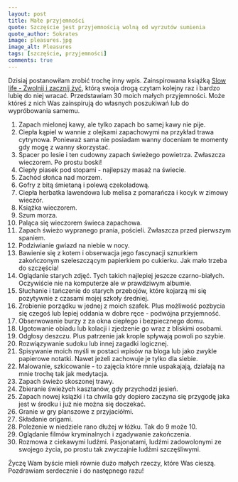 ```yaml
---
layout: post
title: Małe przyjemności
quote: Szczęście jest przyjemnością wolną od wyrzutów sumienia
quote_author: Sokrates
image: pleasures.jpg
image_alt: Pleasures
tags: [szczęście, przyjemności]
comments: true
---
```


Dzisiaj postanowiłam zrobić trochę inny wpis. Zainspirowana książką [Slow life - Zwolnij i zacznij żyć](https://www.znak.com.pl/kartoteka,ksiazka,8333,Slow-Life-Zwolnij-i-zacznij-zyc), którą swoja drogą czytam kolejny raz i bardzo lubię do niej wracać. Przedstawiam 30 moich małych przyjemności. Może któreś z nich Was zainspirują do własnych poszukiwań lub do wypróbowania samemu.

1. Zapach mielonej kawy, ale tylko zapach bo samej kawy nie pije.
2. Ciepła kąpiel w wannie z olejkami zapachowymi na przykład trawa cytrynowa. Ponieważ sama nie posiadam wanny doceniam te momenty gdy mogę z wanny skorzystać.
3. Spacer po lesie i ten cudowny zapach świeżego powietrza. Zwłaszcza wieczorem. Po prostu boski!
4. Ciepły piasek pod stopami - najlepszy masaż na świecie.
5. Zachód słońca nad morzem.
6. Gofry z bitą śmietaną i polewą czekoladową.
7. Ciepła herbatka lawendowa lub melisa z pomarańcza i kocyk w zimowy wieczór.
8. Książka wieczorem.
9. Szum morza.
10. Paląca się wieczorem świeca zapachowa.
11. Zapach świeżo wypranego prania, pościeli. Zwłaszcza przed pierwszym spaniem.
12. Podziwianie gwiazd na niebie w nocy.
13. Bawienie się z kotem i obserwacja jego fascynacji sznurkiem zakończonym szeleszczącym papierkiem po cukierku. Jak mało trzeba do szczęścia!
14. Oglądanie starych zdjęć. Tych takich najlepiej jeszcze czarno-białych. Oczywiście nie na komputerze ale w prawdziwym albumie.
15. Słuchanie i tańczenie do starych przebojów, które kojarzą mi się pozytywnie z czasami mojej szkoły średniej.
16. Zrobienie porządku w jednej z moich szafek. Plus możliwość pozbycia się czegoś lub lepiej oddania w dobre ręce - podwójna przyjemność.
17. Obserwowanie burzy z za okna ciepłego i bezpiecznego domu.
18. Ugotowanie obiadu lub kolacji i zjedzenie go wraz z bliskimi osobami.
19. Odgłosy deszczu. Plus patrzenie jak krople spływają powoli po szybie.
20. Rozwiązywanie sudoku lub innej zagadki logicznej.
21. Spisywanie moich myśli w postaci wpisów na bloga lub jako zwykle papierowe notatki. Nawet jeżeli zachowuje je tylko dla siebie.
22. Malowanie, szkicowanie - to zajęcia które mnie uspakajają, działają na mnie trochę tak jak medytacja.
23. Zapach świeżo skoszonej trawy.
24. Zbieranie świeżych kasztanów, gdy przychodzi jesień.
25. Zapach nowej książki i ta chwila gdy dopiero zaczyna się przygodę jaka jest w środku i już nie można się doczekać.
26. Granie w gry planszowe z przyjaciółmi.
27. Składanie origami.
28. Poleżenie w niedziele rano dłużej w łóżku. Tak do 9 może 10.
29. Oglądanie filmów kryminalnych i zgadywanie zakończenia.
30. Rozmowa z ciekawymi ludźmi. Pasjonatami, ludźmi zadowolonymi ze swojego życia, po prostu tak zwyczajnie ludźmi szczęśliwymi.

Życzę Wam byście mieli równie dużo małych rzeczy, które Was cieszą. Pozdrawiam serdecznie i do następnego razu!
